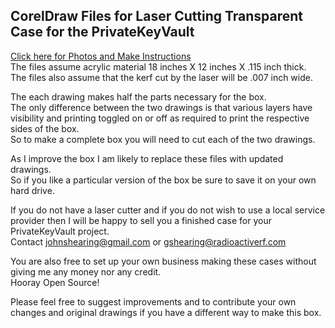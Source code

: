 ## CorelDraw Files for Laser Cutting Transparent Case for the PrivateKeyVault  
[Click here for Photos and Make Instructions](https://github.com/johnshearing/PrivateKeyVault#privatekeyvault---make-instructions)  
The files assume acrylic material 18 inches X 12 inches X .115 inch thick.  
The files also assume that the kerf cut by the laser will be .007 inch wide.  

The each drawing makes half the parts necessary for the box.  
The only difference between the two drawings is that various layers have visibility and printing toggled on or off as required to print the respective sides of the box.  
So to make a complete box you will need to cut each of the two drawings.   

As I improve the box I am likely to replace these files with updated drawings.  
So if you like a particular version of the box be sure to save it on your own hard drive.  

If you do not have a laser cutter and if you do not wish to use a local service provider then I will be happy to sell you a finished case for your PrivateKeyVault project.  
Contact johnshearing@gmail.com or gshearing@radioactiverf.com  

You are also free to set up your own business making these cases without giving me any money nor any credit.  
Hooray Open Source!  

Please feel free to suggest improvements and to contribute your own changes and original drawings if you have a different way to make this box.  

